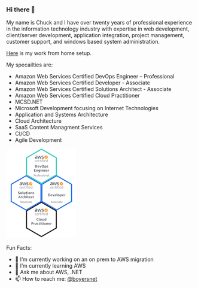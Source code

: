 ### Hi there 👋

My name is Chuck and I have over twenty years of professional experience in the information technology industry with expertise in web development, client/server development, application integration, project management, customer support, and windows based system administration.

[Here](https://github.com/boyersnet/boyersnet/blob/main/work-from-home.md) is my work from home setup.

My specailties are: 
- Amazon Web Services Certified DevOps Engineer – Professional
- Amazon Web Services Certified Developer - Associate
- Amazon Web Services Certified Solutions Architect - Associate
- Amazon Web Services Certified Cloud Practitioner
- MCSD.NET
- Microsoft Development focusing on Internet Technologies
- Application and Systems Architecture
- Cloud Architecture
- SaaS Content Managment Services
- CI/CD
- Agile Development

![Amazon Certified](images/certifications/aws-certified-combined.png)

Fun Facts:
- 🔭 I’m currently working on an on prem to AWS migration
- 🌱 I’m currently learning AWS
- 💬 Ask me about AWS, .NET
- 📫 How to reach me: [@boyersnet](https://twitter.com/boyersnet)
